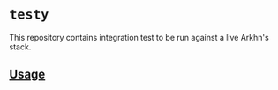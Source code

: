 # `testy`

This repository contains integration test to be run against a live Arkhn's stack.

## [Usage](USAGE.md)
